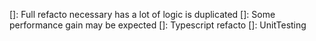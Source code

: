 []: Full refacto necessary has a lot of logic is duplicated
[]: Some performance gain may be expected
[]: Typescript refacto
[]: UnitTesting